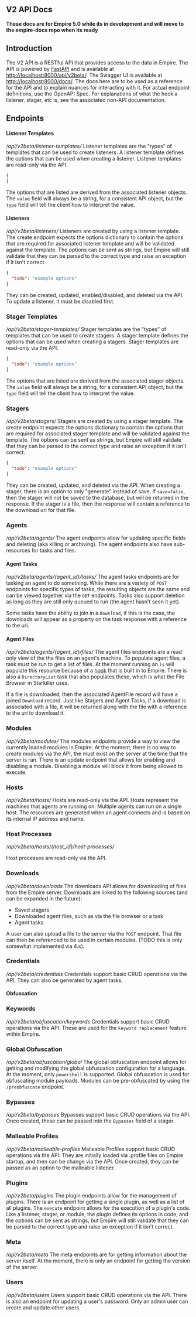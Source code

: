 V2 API Docs
-----------

**These docs are for Empire 5.0 while its in development and will move to the empire-docs repo when its ready**

## Introduction
The V2 API is a RESTful API that provides access to the data in Empire.
The API is powered by [FastAPI](https://fastapi.tiangolo.com/) and is available at [http://localhost:8000/api/v2beta/](http://localhost:8000/api/v2beta/).
The Swagger UI is available at [http://localhost:8000/docs/](http://localhost:8000/docs/).
The docs here are to be used as a reference for the API and to explain nuances for interacting with it. For actual endpoint definitions,
use the OpenAPI Spec. For explanations of what the heck a listener, stager, etc is, see the associated non-API documentation.

## Endpoints

#### Listener Templates
*/api/v2beta/listener-templates/*
Listener templates are the "types" of templates that can be used to create listeners.
A listener template defines the options that can be used when creating a listener.
Listener templates are read-only via the API.
```json
{
}
```
The options that are listed are derived from the associated listener objects. The `value` field will always be a string,
for a consistent API object, but the `type` field will tell the client how to interpret the value.

#### Listeners
*/api/v2beta/listeners/*
Listeners are created by using a listener template. The create endpoint expects the
options dictionary to contain the options that are required for associated listener template
and will be validated against the template. The options can be sent as strings, but Empire will
still validate that they can be parsed to the correct type and raise an exception if it isn't correct.
```json
{
  "todo": "example options"
}
```
They can be created, updated, enabled/disabled, and deleted via the API. To update a listener,
it must be disabled first.

### Stager Templates
*/api/v2beta/stager-templates/*
Stager templates are the "types" of templates that can be used to create stagers.
A stager template defines the options that can be used when creating a stagers.
Stager templates are read-only via the API.
```json
{
  "todo": "example options"
}
```
The options that are listed are derived from the associated stager objects. The `value` field will always be a string,
for a consistent API object, but the `type` field will tell the client how to interpret the value.

### Stagers
*/api/v2beta/stagers/*
Stagers are created by using a stager template. The create endpoint expects the
options dictionary to contain the options that are required for associated stager template
and will be validated against the template. The options can be sent as strings, but Empire will
still validate that they can be parsed to the correct type and raise an exception if it isn't correct.
```json
{
  "todo": "example options"
}
```
They can be created, updated, and deleted via the API. 
When creating a stager, there is an option to only "generate" instead of save.
If `save=false`, then the stager will not be saved to the database, but will be returned in the response. If the stager is a file, then the response will contain a reference to the download uri for that file.

### Agents
*/api/v2beta/agents/*
The agent endpoints allow for updating specific fields and deleting (aka killing or archiving).
The agent endpoints also have sub-resources for tasks and files.

#### Agent Tasks
*/api/v2beta/agents/{agent_id}/tasks/*
The agent tasks endpoints are for tasking an agent to do something.
While there are a variety of `POST` endpoints for specific types of tasks, the resulting
objects are the same and can be viewed together via the `GET` endpoints. Tasks also support deletion as long as they are still only queued to run (the agent hasn't seen it yet).

Some tasks have the ability to join in a `Download`, if this is the case, the downloads will appear as a property on the task response with a reference to the uri.

#### Agent Files
*/api/v2beta/agents/{agent_id}/files/*
The agent files endpoints are a read only view of the the files on an agent's machine.
To populate agent files, a task must be run to get a list of files. At the moment running an `ls`
will populate this resource because of a [hook](todo) that is built in to Empire. There is also a `DirectoryList` task that also populates these, which is what the File Browser in Starkiller uses.

If a file is downloaded, then the associated AgentFile record will have a joined `Download` record. Just like Stagers and Agent Tasks, if a download is associated with a file, it will be returned along with the file with a reference to the uri to download it.

### Modules
*/api/v2beta/modules/*
The modules endpoints provide a way to view the currently loaded modules in Empire.
At the moment, there is no way to create modules via the API, the must exist on the server
at the time that the server is ran. There is an update endpoint that allows for enabling and disabling a module. Disabling a module will block it from being allowed to execute.

### Hosts
*/api/v2beta/hosts/*
Hosts are read-only via the API. Hosts represent the machines that agents are running on.
Multiple agents can run on a single host. The resources are generated when an agent connects and
is based on its internal IP address and name.

### Host Processes
*/api/v2beta/hosts/{host_id}/host-processes/*
<!-- TODO This still needs to be implemented. Still have not landed on what the API looks -->
<!--   like since we might switch to using a tree instead of a list. -->
Host processes are read-only via the API. 

### Downloads
*/api/v2beta/downloads*
The downloads API allows for downloading of files from the Empire server.
Downloads are linked to the following sources (and can be expanded in the future):
* Saved stagers
* Downloaded agent files, such as via the file browser or a task
* Agent tasks

A user can also upload a file to the server via the `POST` endpoint. That file can then
be referenced to be used in certain modules. (TODO this is only somewhat implemented via 4.x).

### Credentials
*/api/v2beta/credentials*
Credentials support basic CRUD operations via the API.
They can also be generated by agent tasks.

#### Obfuscation
### Keywords
*/api/v2beta/obfuscation/keywords*
Credentials support basic CRUD operations via the API.
These are used for the `keyword replacement` feature within Empire.

### Global Obfuscation
*/api/v2beta/obfuscation/global*
The global obfuscation endpoint allows for getting and modifying the global obfuscation configuration
for a language. At the moment, only `powershell` is supported. Global obfuscation is used for obfuscating
module payloads. Modules can be pre-obfuscated by using the `/preobfuscate` endpoint.

### Bypasses
*/api/v2beta/bypasses*
Bypasses support basic CRUD operations via the API.
Once created, these can be passed into the `Bypasses` field of a stager.

### Malleable Profiles
*/api/v2beta/malleable-profiles*
Malleable Profiles support basic CRUD operations via the API.
They are initially loaded via .profile files on Empire startup, and then can be change via the API. Once created, they can be passed as an option to the malleable listener.

### Plugins
*/api/v2beta/plugins*
The plugin endpoints allow for the management of plugins. There is an endpoint for getting a single plugin, as well as a list of all plugins.
The `execute` endpoint allows for the execution of a plugin's code. Like a listener, stager, or module, the plugin defines its options in code, and the options can be sent as strings, but Empire will still validate that they can be parsed to the correct type and raise an exception if it isn't correct.

### Meta
*/api/v2beta/meta*
The meta endpoints are for getting information about the server itself.
At the moment, there is only an endpoint for getting the version of the server.

### Users
*/api/v2beta/users*
Users support basic CRUD operations via the API.
There is also an endpoint for updating a user's password. Only an admin user can create and
update other users.
